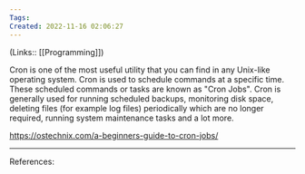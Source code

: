```yaml
---
Tags: 
Created: 2022-11-16 02:06:27
---
```

(Links:: [[Programming]])

Cron is one of the most useful utility that you can find in any Unix-like operating system. Cron is used to schedule commands at a specific time. These scheduled commands or tasks are known as "Cron Jobs". Cron is generally used for running scheduled backups, monitoring disk space, deleting files (for example log files) periodically which are no longer required, running system maintenance tasks and a lot more.

https://ostechnix.com/a-beginners-guide-to-cron-jobs/

---
References: